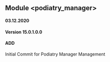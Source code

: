 ## Module <podiatry_manager>

#### 03.12.2020
#### Version 15.0.1.0.0
#### ADD
Initial Commit for Podiatry Manager Management




